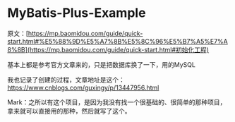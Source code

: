 # MyBatis-Plus-Example

原文：[https://mp.baomidou.com/guide/quick-start.html#%E5%88%9D%E5%A7%8B%E5%8C%96%E5%B7%A5%E7%A8%8B](https://mp.baomidou.com/guide/quick-start.html#初始化工程)



基本上都是参考官方文章来的，只是把数据库换了一下，用的MySQL



我也记录了创建的过程，文章地址是这个：https://www.cnblogs.com/guxingy/p/13447956.html



Mark：之所以有这个项目，是因为我没有找一个很基础的、很简单的那种项目，拿来就可以直接用的那种，然后就写了这个。